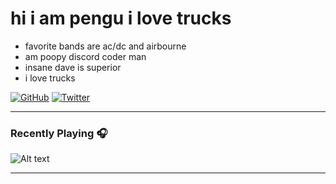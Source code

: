 # hi i am pengu i love trucks



- favorite bands are ac/dc and airbourne
- am poopy discord coder man
- insane dave is superior
- i love trucks


[![GitHub](https://img.shields.io/badge/Github-100000?style=for-the-badge&logo=github&logoColor=white)](https://github.com/RedPengu)
[![Twitter](https://img.shields.io/badge/Twitter-1DA1F2?style=for-the-badge&logo=twitter&logoColor=white)](https://twitter.com/Red_Pengu)





---

### Recently Playing 🎧

![Alt text](https://spotify-recently-played-readme.vercel.app/api?user=d63cpy26g3cpyksminl83cf8v)

---

